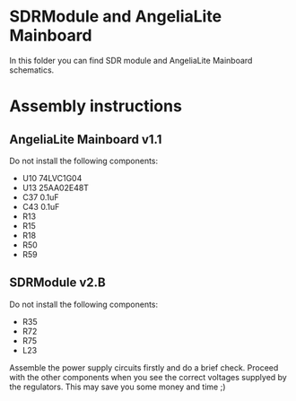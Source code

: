 # SDRModule and AngeliaLite Mainboard
In this folder you can find SDR module and AngeliaLite Mainboard schematics.

# Assembly instructions
## AngeliaLite Mainboard v1.1
Do not install the following components:
- U10 74LVC1G04
- U13 25AA02E48T
- C37 0.1uF
- C43 0.1uF
- R13
- R15
- R18
- R50
- R59

## SDRModule v2.B
Do not install the following components:
- R35
- R72
- R75
- L23

Assemble the power supply circuits firstly and do a brief check. Proceed with the other components when you see the correct voltages supplyed by the regulators. This may save you some money and time ;)
